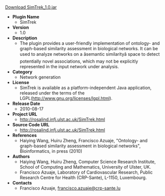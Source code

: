 <a href="SimTrek_1.0.jar">Download SimTrek_1.0.jar</a>

* __Plugin Name__
  * SimTrek
* __Version__
  * 1.0
* __Description__
  * The plugin provides a user-friendly implementation of ontology- and graph-based similarity assessment in biological networks. It can be used to analyze networks on a âsemantic similarityâ space  to detect potentially novel associations, which may not be explicitly represented in the input network under analysis.
* __Category__
  * Network generation
* __License__
  * SimTrek is available as a platform-independent Java application, released under the terms of the LGPL(http://www.gnu.org/licenses/lgpl.html).
* __Release Date__
  * 2010-08-17
* __Project URL__
  * http://rosalind.infj.ulst.ac.uk/SimTrek.html
* __Source Code URL__
  * http://rosalind.infj.ulst.ac.uk/SimTrek.html
* __References__
  * Haiying Wang, Huiru Zheng, Francisco Azuaje, "Ontology- and graph-based similarity assessment in biological networks", Bioinformatics, in press (2010)
* __Authors__
  * Haiying Wang, Huiru Zheng, Computer Science Research Institute, School of Computing and Mathematics, University of Ulster, UK. 
  * Francisco Azuaje, Laboratory of Cardiovascular Research, Public Research Centre for Health (CRP-Sante), L-1150, Luxembourg.
* __Contacts__
  * Francisco Azuaje, francisco.azuaje@crp-sante.lu
